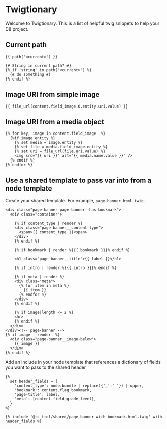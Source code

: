 # Twigtionary

Welcome to Twigtionary. This is a list of helpful twig snippets to help your D8 project.

## Current path
```twig
{{ path('<current>') }}

{# String in current path? #}
{% if 'string' in path('<current>') %}
  {# do something #}
{% endif %}
```

## Image URI from simple image
```twig
{{ file_url(content.field_image.0.entity.uri.value) }}
```

## Image URI from a media object
```twig
{% for key, image in content.field_image  %}
  {%if image.entity %}
    {% set media = image.entity %}
    {% set file = media.field_image.entity %}
    {% set uri = file_url(file.uri.value) %}
    <img src="{{ uri }}" alt="{{ media.name.value }}" />
  {% endif %}
{% endfor %}
```

## Use a shared template to pass var into from a node template
Create your shared template. For example, `page-banner.html.twig`.

```twig
<div class="page-banner page-banner--has-bookmark">
  <div class="container">

    {% if content_type | render %}
    <div class="page-banner__content-type">
      <span>{{ content_type }}<span>
    </div>
    {% endif %}

    {% if bookmark | render %}{{ bookmark }}{% endif %}

    <h1 class="page-banner__title">{{ label }}</h1>

    {% if intro | render %}{{ intro }}{% endif %}

    {% if meta | render %}
    <div class="meta">
      {% for item in meta %}
        {{ item }}
      {% endfor %}
    </div> 
    {% endif %}

    {% if image|length <= 2 %}
    <hr>
    {% endif %}
  </div>
</div><!-- page-banner -->
{% if image | render  %}
  <div class="page-banner__image-below">
    {{ image }}
  </div>
{% endif %}
```

Add an include in your node template that references a dictionary of fields you want to pass to the shared header

```twig
{% 
  set header_fields = {
    'content_type': node.bundle | replace({'_':' '}) | upper,
    'bookmark': content.flag_bookmark,
    'page-title': label,
    'meta': [content.field_grade_level],
  }
%}

{% include '@ts_ttol/shared/page-banner-with-bookmark.html.twig' with header_fields %}
```
